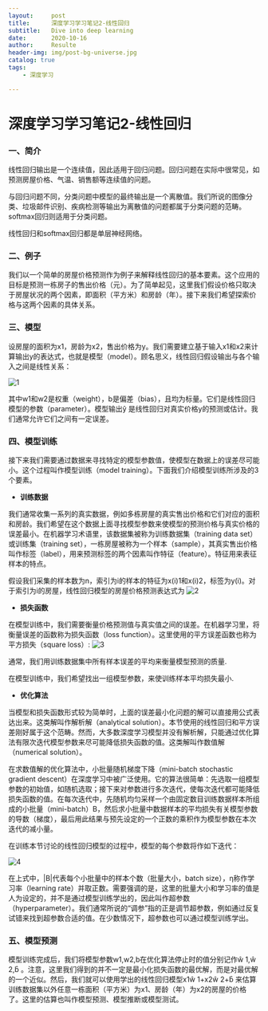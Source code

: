 ```yaml
---
layout:     post                    
title:      深度学习学习笔记2-线性回归              
subtitle:   Dive into deep learning 
date:       2020-10-16              
author:     Resulte                      
header-img: img/post-bg-universe.jpg 
catalog: true                       
tags:                               
    - 深度学习

---
```


# 深度学习学习笔记2-线性回归

### 一、简介

线性回归输出是一个连续值，因此适用于回归问题。回归问题在实际中很常见，如预测房屋价格、气温、销售额等连续值的问题。

与回归问题不同，分类问题中模型的最终输出是一个离散值。我们所说的图像分类、垃圾邮件识别、疾病检测等输出为离散值的问题都属于分类问题的范畴。softmax回归则适用于分类问题。

线性回归和softmax回归都是单层神经网络。

### 二、例子

我们以一个简单的房屋价格预测作为例子来解释线性回归的基本要素。这个应用的目标是预测一栋房子的售出价格（元）。为了简单起见，这里我们假设价格只取决于房屋状况的两个因素，即面积（平方米）和房龄（年）。接下来我们希望探索价格与这两个因素的具体关系。

### 三、模型

设房屋的面积为x1，房龄为x2，售出价格为y。我们需要建立基于输入x1和x2来计算输出y的表达式，也就是模型（model）。顾名思义，线性回归假设输出与各个输入之间是线性关系：

![1](https://edu-boker.oss-cn-beijing.aliyuncs.com/dl/1/1.jpg)

其中w1和w2是权重（weight），b是偏差（bias），且均为标量。它们是线性回归模型的参数（parameter）。模型输出ŷ 是线性回归对真实价格y的预测或估计。我们通常允许它们之间有一定误差。

### 四、模型训练

接下来我们需要通过数据来寻找特定的模型参数值，使模型在数据上的误差尽可能小。这个过程叫作模型训练（model training）。下面我们介绍模型训练所涉及的3个要素。

- **训练数据**

我们通常收集一系列的真实数据，例如多栋房屋的真实售出价格和它们对应的面积和房龄。我们希望在这个数据上面寻找模型参数来使模型的预测价格与真实价格的误差最小。在机器学习术语里，该数据集被称为训练数据集（training data set）或训练集（training set），一栋房屋被称为一个样本（sample），其真实售出价格叫作标签（label），用来预测标签的两个因素叫作特征（feature）。特征用来表征样本的特点。

假设我们采集的样本数为n，索引为i的样本的特征为x(i)1和x(i)2，标签为y(i)。对于索引为i的房屋，线性回归模型的房屋价格预测表达式为
![2](https://edu-boker.oss-cn-beijing.aliyuncs.com/dl/1/2.jpg)

- **损失函数**

在模型训练中，我们需要衡量价格预测值与真实值之间的误差。在机器学习里，将衡量误差的函数称为损失函数（loss function）。这里使用的平方误差函数也称为平方损失（square loss）:
![3](https://edu-boker.oss-cn-beijing.aliyuncs.com/dl/1/3.png)

通常，我们用训练数据集中所有样本误差的平均来衡量模型预测的质量.

在模型训练中，我们希望找出一组模型参数，来使训练样本平均损失最小.

- **优化算法**

当模型和损失函数形式较为简单时，上面的误差最小化问题的解可以直接用公式表达出来。这类解叫作解析解（analytical solution）。本节使用的线性回归和平方误差刚好属于这个范畴。然而，大多数深度学习模型并没有解析解，只能通过优化算法有限次迭代模型参数来尽可能降低损失函数的值。这类解叫作数值解（numerical solution）。

在求数值解的优化算法中，小批量随机梯度下降（mini-batch stochastic gradient descent）在深度学习中被广泛使用。它的算法很简单：先选取一组模型参数的初始值，如随机选取；接下来对参数进行多次迭代，使每次迭代都可能降低损失函数的值。在每次迭代中，先随机均匀采样一个由固定数目训练数据样本所组成的小批量（mini-batch）B，然后求小批量中数据样本的平均损失有关模型参数的导数（梯度），最后用此结果与预先设定的一个正数的乘积作为模型参数在本次迭代的减小量。

在训练本节讨论的线性回归模型的过程中，模型的每个参数将作如下迭代：

![4](https://edu-boker.oss-cn-beijing.aliyuncs.com/dl/1/4.jpg)

在上式中，|B|代表每个小批量中的样本个数（批量大小，batch size），η称作学习率（learning rate）并取正数。需要强调的是，这里的批量大小和学习率的值是人为设定的，并不是通过模型训练学出的，因此叫作超参数（hyperparameter）。我们通常所说的“调参”指的正是调节超参数，例如通过反复试错来找到超参数合适的值。在少数情况下，超参数也可以通过模型训练学出。

### 五、模型预测

模型训练完成后，我们将模型参数w1,w2,b在优化算法停止时的值分别记作ŵ 1,ŵ 2,b̂ 。注意，这里我们得到的并不一定是最小化损失函数的最优解，而是对最优解的一个近似。然后，我们就可以使用学出的线性回归模型x1ŵ 1+x2ŵ 2+b̂ 来估算训练数据集以外任意一栋面积（平方米）为x1、房龄（年）为x2的房屋的价格了。这里的估算也叫作模型预测、模型推断或模型测试。